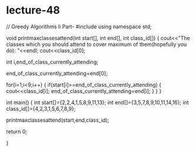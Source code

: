# lecture-48
// Greedy Algorithms li Part-
#include<iostream>
using namespace std;

void printmaxclassesattend(int start[], int end[], int class_id[])
{
cout<<"The classes which you should attend to cover maximum of them(hopefully you do): "<<endl;
cout<<class_id[0];


int i,end_of_class_currently_attending;

end_of_class_currently_attending=end[0];

for(i=1;i<9;i++)
{
    if(start[i]>=end_of_class_currently_attending)
    {
        cout<<class_id[i];
      end_of_class_currently_attending=end[i];
    }
}
}

int main()
{
     int start[]={2,2,4,1,5,8,9,11,13};
int end[]={3,5,7,8,9,10,11,14,16};
int class_id[]={4,2,3,1,5,6,7,8,9};

printmaxclassesattend(start,end,class_id);

return 0;

}
